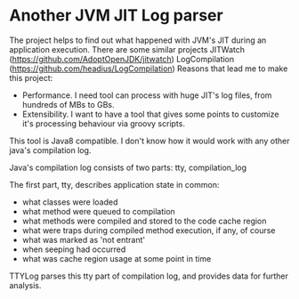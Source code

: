 # Another JVM JIT Log parser

The project helps to find out what happened with JVM's JIT during an application execution.
There are some similar projects JITWatch (https://github.com/AdoptOpenJDK/jitwatch) LogCompilation (https://github.com/headius/LogCompilation)
Reasons that lead me to make this project:
* Performance. I need tool can process with huge JIT's log files, from hundreds of MBs to GBs.
* Extensibility. I want to have a tool that gives some points to customize it's processing behaviour via groovy scripts.

This tool is Java8 compatible. I don't know how it would work with any other java's compilation log.

Java's compilation log consists of two parts: tty, compilation_log
 
The first part, tty, describes application state in common:

* what classes were loaded
* what method were queued to compilation
* what methods were compiled and stored to the code cache region
* what were traps during compiled method execution, if any, of course
* what was marked as 'not entrant'
* when seeping had occurred
* what was cache region usage at some point in time

TTYLog parses this tty part of compilation log, and provides data for further analysis.
